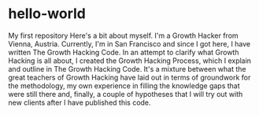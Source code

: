 # hello-world
My first repository
Here's a bit about myself. I'm a Growth Hacker from Vienna, Austria. Currently, I'm in San Francisco and since I got here, I have written The Growth Hacking Code. In an attempt to clarify what Growth Hacking is all about, I created the Growth Hacking Process, which I explain and outline in The Growth Hacking Code. It's a mixture between what the great teachers of Growth Hacking have laid out in terms of groundwork for the methodology, my own experience in filling the knowledge gaps that were still there and, finally, a couple of hypotheses that I will try out with new clients after I have published this code.
